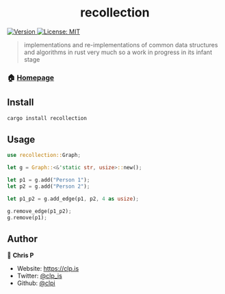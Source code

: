 <h1 align="center">recollection</h1>
<p>
  <a href="https://www.npmjs.com/package/recollection" target="_blank">
    <img alt="Version" src="https://img.shields.io/npm/v/recollection.svg">
  </a>
  <a href="#" target="_blank">
    <img alt="License: MIT" src="https://img.shields.io/badge/License-MIT-yellow.svg" />
  </a>
</p>

> implementations and re-implementations of common data structures and algorithms in rust
> very much so a work in progress in its infant stage

### 🏠 [Homepage](https://clp.is/projects/recollection)

## Install

```sh
cargo install recollection
```

## Usage

```rust
use recollection::Graph;

let g = Graph::<&'static str, usize>::new();

let p1 = g.add("Person 1");
let p2 = g.add("Person 2");

let p1_p2 = g.add_edge(p1, p2, 4 as usize);

g.remove_edge(p1_p2);
g.remove(p1);
```

## Author

👤 **Chris P**

* Website: https://clp.is
* Twitter: [@clp\_is](https://twitter.com/clp_is)
* Github: [@clpi](https://github.com/clpi)

